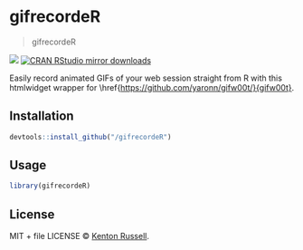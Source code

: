 
# gifrecordeR

> gifrecordeR

[![](http://www.r-pkg.org/badges/version/gifrecordeR)](http://www.r-pkg.org/pkg/gifrecordeR)
[![CRAN RStudio mirror downloads](http://cranlogs.r-pkg.org/badges/gifrecordeR)](http://www.r-pkg.org/pkg/gifrecordeR)


Easily record animated GIFs of your web session straight from R with this htmlwidget wrapper for \href{https://github.com/yaronn/gifw00t/}{gifw00t}.

## Installation

```r
devtools::install_github("/gifrecordeR")
```

## Usage

```r
library(gifrecordeR)
```

## License

MIT + file LICENSE © [Kenton Russell](https://github.com/).
